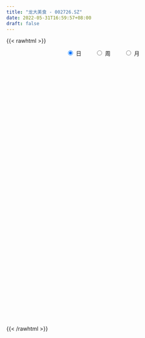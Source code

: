 ```yaml
---
title: "龙大美食 - 002726.SZ"
date: 2022-05-31T16:59:57+08:00
draft: false
---
```

{{< rawhtml >}}
    <div style="text-align: center">
        <label style="padding: 1rem;"><input style="margin-right: .5rem" type="radio" name="period" value="D" checked onclick="period_change(this)">日</label>
        <label style="padding: 1rem;"><input style="margin-right: .5rem" type="radio" name="period" value="W" onclick="period_change(this)">周</label>
        <label style="padding: 1rem;"><input style="margin-right: .5rem" type="radio" name="period" value="M" onclick="period_change(this)">月</label>
    </div>
    <div id="chart" style="height: 700px;"></div> 
    <script type="text/javascript">
        const D_v = [109272.12,116045.06,117407.08,169480.27,378515.48,129084.75,109026.26,133152.48,63357.49,215298.74,99001.0,132950.15,89049.12,62780.03,95752.45,85450.72,72534.99,106646.22,82746.29,108351.93,65029.83,91185.99,64268.0,69139.18,78656.5,69084.32,151911.73,91180.63,85914.84,39005.5,44702.83,56485.17,53437.69,63617.29,76401.03,72089.14,69813.05,59872.94,49809.31,39274.09,65457.39,63497.29,53164.02,70554.5,108705.65,74066.51,80243.0,56657.95,53819.8,81953.88,47119.86,98826.45,52992.71,57532.86,67307.02,37543.65,235520.76,109123.27,66849.8,70052.29,42763.62,57752.74,58946.93,51697.13,48349.14,39760.88,36899.92,61896.66,39420.86,44736.24,38168.19,116008.28,294047.42,219920.22,186502.34,169463.97,177361.1,233278.63,214045.1,222013.45,157559.47,131360.52,99763.36,114325.57,247941.21,189509.58,129321.4,153034.04,195738.27,134657.59,110170.65,61542.66,61659.92,105878.94,127169.55,83675.85,58429.74,52721.92,113065.14,70298.1,155073.28,99202.53,58768.57,41603.38,125404.67,71125.42,121958.3,96814.08,118283.69,77765.03,129672.57,289525.53,278928.12,158321.28,106077.36,103698.67,51673.85,74079.25,96087.48,84546.45,139280.71,237764.92,135768.86,322269.8,389207.64,177722.97,416636.51,447196.28,343462.28,597150.15,254283.21,156029.17,217101.49,186533.61,165742.4,194337.01,165782.51,122461.93,131638.19,124123.2,145676.82,211914.53,142023.99,135838.19,225634.78,76654.52,72700.57,90369.75,159459.47,111419.36,121039.02,222610.9,151092.15,182200.33,408714.32,450919.24,217816.91,159360.19,291285.45,238826.15,513377.43,641370.42,616991.29,396517.69,286150.1,148802.17,195541.49,151021.5,92910.13,144930.3,185828.92,152228.45,146886.33,179940.93,75002.02,124498.23,74665.0,121584.78,69305.09,76224.11,89157.04,64872.91,105033.13,95287.89,76266.93,66063.85,97360.66,75739.28,70763.85,255455.03,176244.0,78565.18,98146.92,106124.54,157264.88,182810.51,122405.51,115779.28,89377.31,126165.96,151807.54,125136.4,113130.13,121948.74,92950.26,58783.44,87062.6,148617.61,125980.46,222696.6,150659.69,180867.21,121090.62,90981.51,109669.45,80510.02,132477.97,118855.49,101720.14,150320.12,309555.38,253393.71,228339.71,276453.83,261232.95,191883.31,193767.65,170766.26,125454.44,79664.0,166208.89,465367.96,693147.1899999999,307019.74,246961.91,248170.02,303186.13,180390.1,214888.13,256285.48,504426.87,213772.6,114158.2,105916.78,118252.98,119805.05,68524.74,68404.04,53590.03,66801.26]
const D_histogram = [0.0,-0.0108490028,-0.0406680335,-0.0245617125,0.024008627,0.043100855,0.0489994586,0.0391877166,0.031441245,0.0348963163,0.0234136356,0.020985784,0.008358349,-0.0010846138,-0.0016523568,0.0001853608,0.001519486,-0.0141280237,-0.0548830635,-0.0733755889,-0.0831595214,-0.1046515951,-0.1148861636,-0.1313062701,-0.1574632523,-0.1452352021,-0.1028763849,-0.0940341843,-0.100066983,-0.093818992,-0.0799873374,-0.0625833368,-0.041157259,-0.0195159589,-0.0243568191,-0.030170665,-0.0285627034,-0.0165784987,-0.0152737045,-0.0162289091,-0.0191517513,-0.0339600027,-0.0374951777,-0.0298647681,-0.0334368631,-0.0303652971,-0.014286948,-0.0036300229,-0.0007505811,-0.0086387394,-0.008802735,0.0099431711,0.0274107273,0.0386316492,0.0337738538,0.0356084986,0.0842183359,0.1038844316,0.111161391,0.1036564838,0.1010836406,0.0919339525,0.0661685986,0.0522485469,0.0470017051,0.0397008651,0.0416156809,0.0420915199,0.0460117932,0.0358261778,0.0281005592,0.0426794142,0.0793112314,0.1142626419,0.1141593358,0.1320347639,0.1318611488,0.1500776081,0.1542729033,0.1318776918,0.1153874896,0.0712910532,0.0228896882,-0.014237634,-0.0091346932,-0.0129090416,-0.0424418755,-0.0507368437,-0.0407026172,-0.0470548432,-0.0562175956,-0.0748297697,-0.0707768299,-0.0449108631,-0.0238572586,-0.0292054212,-0.0284185929,-0.0365264791,-0.0688464192,-0.0857728772,-0.0626120669,-0.0690035935,-0.0723657956,-0.0696590276,-0.0459007038,-0.0247665688,0.0026058102,0.0101111727,0.0321893807,0.0340910517,0.0416761935,0.0663708966,0.0837511388,0.070555943,0.045109324,0.0355510731,0.0223314889,0.0106500294,-0.0116046315,-0.021424349,-0.0139520157,0.0116568471,0.0121645929,0.0511301167,0.0986393483,0.1143267404,0.1287693631,0.1209595384,0.1784699266,0.1420358127,0.1223338029,0.0889842515,0.0633041735,0.0193823697,-0.0292474808,-0.0871467986,-0.1125225207,-0.1229463273,-0.1289155,-0.1270186196,-0.125106799,-0.1051317454,-0.0957023453,-0.0861389931,-0.1074291595,-0.1141497867,-0.1098496787,-0.0928734469,-0.0743739007,-0.052528951,-0.0289744148,-0.0023261889,0.0089150436,0.0271206373,0.0729258891,0.0977247803,0.0969855555,0.0704845864,0.0941592482,0.0750752136,0.0925614722,0.0922747055,0.0742711047,0.0484901416,0.0012064944,-0.0321897925,-0.0544195189,-0.0906970917,-0.1202694257,-0.1629599962,-0.1889273118,-0.2077263751,-0.214191822,-0.2261395672,-0.2116638238,-0.1796264139,-0.1442335072,-0.1306002398,-0.1125153842,-0.0904174222,-0.0654801016,-0.0431120225,-0.0100268953,0.0204058265,0.03796158,0.0579266549,0.0539725047,0.0548939923,0.0593361915,0.0994403596,0.1078754798,0.1059838276,0.1044971024,0.1024657677,0.0820970819,0.0785571397,0.0791898834,0.0809479733,0.0697330403,0.0514540141,0.0532008293,0.0500558585,0.0496391777,0.0527557716,0.0539742757,0.0499871397,0.0453849974,0.0469169578,0.055297297,0.075062842,0.0860791248,0.0748834402,0.0648600091,0.0559489396,0.0448838077,0.0272027146,0.0228323294,0.0269819014,0.0259817667,0.0268525197,0.0587833622,0.0713599754,0.0716219785,0.0863246294,0.058056779,0.0048435516,-0.0465484061,-0.0735770303,-0.0773688406,-0.0700502137,-0.0393991834,0.0445642947,0.0725624139,0.0727839113,0.0669052393,0.056082425,0.0598310141,0.0462145601,0.0312569711,0.0410605342,0.0230185687,-0.0179648754,-0.0456111629,-0.0639829344,-0.0984070694,-0.1006585269,-0.0996280964,-0.1014729995,-0.0996867025,-0.0891091078]
const D_fast = [0.0,-0.0135612536,-0.0535472926,-0.0435813997,0.0109910965,0.0408585383,0.0590070065,0.0589921937,0.0591060334,0.0712851837,0.065655912,0.0684745063,0.0579366585,0.0482225423,0.0472417101,0.0491257679,0.0508397646,0.031660249,-0.0228155567,-0.0596519793,-0.0902257921,-0.1378807646,-0.176836874,-0.226083548,-0.2916063433,-0.3156870936,-0.2990473726,-0.3137137181,-0.3447632626,-0.3619700195,-0.3681351993,-0.366377033,-0.3552402698,-0.3384779594,-0.3494080244,-0.3627645366,-0.3682972508,-0.3604576708,-0.3629713027,-0.3679837346,-0.3756945147,-0.3989927667,-0.4119017361,-0.4117375185,-0.4236688293,-0.4281885876,-0.4156819756,-0.4059325561,-0.4032407597,-0.4132886028,-0.4156532821,-0.3944215832,-0.3701013452,-0.349222511,-0.345636843,-0.3349000736,-0.2652356522,-0.2195984486,-0.1845311415,-0.1661219278,-0.1434238608,-0.1295900607,-0.1388132651,-0.13967118,-0.1331675956,-0.1305432192,-0.1182244832,-0.1072257642,-0.0918025426,-0.0930316136,-0.0937320923,-0.0684833838,-0.0120237587,0.0514933123,0.0799298401,0.1308139592,0.1636056313,0.2193414926,0.2621050136,0.2726792251,0.2850358953,0.2587622222,0.2160832792,0.1753965486,0.1782158161,0.1712142072,0.1310709045,0.1100917253,0.1099502975,0.0918343607,0.0686172095,0.0312975929,0.0176563253,0.0322945763,0.0473838661,0.0347343482,0.0284165283,0.0111770223,-0.0383545225,-0.0767241999,-0.0692164063,-0.0928588312,-0.1143124823,-0.1290204712,-0.1167373233,-0.1017948305,-0.073770999,-0.0637378433,-0.0336122901,-0.0231878562,-0.005183666,0.0361037613,0.0744217882,0.078865578,0.06469629,0.0640258075,0.0563890955,0.0473701434,0.0222143245,0.0070385198,0.0110228492,0.0395459237,0.0430948178,0.0948428708,0.1670119394,0.2112810167,0.2579159801,0.2803460401,0.3824739099,0.3815487491,0.3924301901,0.3813267016,0.3714726669,0.3323964556,0.2764547349,0.1967687175,0.1432623651,0.1021019767,0.063903929,0.0340461546,0.0046812754,-0.0016266074,-0.0161227936,-0.0280941897,-0.076241646,-0.1114997198,-0.1346620315,-0.1409041614,-0.1409980904,-0.1322853785,-0.115974446,-0.0899077673,-0.0764377739,-0.0514520209,0.0125847032,0.0618147895,0.0853219536,0.0764421311,0.1236566049,0.1233413737,0.1639680003,0.18674991,0.1873140854,0.1736556576,0.1266736341,0.0852298991,0.049395293,-0.0095565527,-0.0691962432,-0.1526268128,-0.2258259563,-0.2965566134,-0.3565700158,-0.4250526528,-0.4634928653,-0.4763620589,-0.4770275291,-0.4960443216,-0.506088312,-0.5065947056,-0.4980274104,-0.4864373369,-0.4558589335,-0.420324755,-0.3932786066,-0.358831868,-0.349292892,-0.3346479063,-0.3153716593,-0.2504074013,-0.2150034111,-0.1903991064,-0.165761556,-0.1421764488,-0.142020864,-0.1259215214,-0.1054913068,-0.0834962235,-0.0772778965,-0.0826934192,-0.0676463966,-0.0582774029,-0.0462842892,-0.0299787525,-0.0152666795,-0.0067570305,-0.0000129234,0.0132482765,0.0354529399,0.0739841953,0.1065202594,0.1140454348,0.120237006,0.1253131715,0.1254689914,0.1145885769,0.1159262741,0.1268213215,0.1323166285,0.1399005114,0.1865271945,0.2169438015,0.2351112993,0.2713951075,0.2576414518,0.2056391124,0.1426100531,0.0971871714,0.074053151,0.0638592244,0.0846604589,0.1797650106,0.2259037333,0.2443212085,0.2551688463,0.2583666383,0.2770729809,0.275010167,0.2678668208,0.2879355174,0.2756481941,0.2301735311,0.1911244529,0.1567569478,0.0977310455,0.0703149562,0.0464383626,0.0192252097,-0.003910169,-0.0156098512]
const D_slow = [0.0,-0.0027122507,-0.0128792591,-0.0190196872,-0.0130175305,-0.0022423167,0.0100075479,0.0198044771,0.0276647883,0.0363888674,0.0422422763,0.0474887223,0.0495783096,0.0493071561,0.0488940669,0.0489404071,0.0493202786,0.0457882727,0.0320675068,0.0137236096,-0.0070662708,-0.0332291695,-0.0619507104,-0.0947772779,-0.134143091,-0.1704518915,-0.1961709878,-0.2196795338,-0.2446962796,-0.2681510276,-0.2881478619,-0.3037936961,-0.3140830109,-0.3189620006,-0.3250512053,-0.3325938716,-0.3397345474,-0.3438791721,-0.3476975982,-0.3517548255,-0.3565427633,-0.365032764,-0.3744065584,-0.3818727504,-0.3902319662,-0.3978232905,-0.4013950275,-0.4023025332,-0.4024901785,-0.4046498634,-0.4068505471,-0.4043647543,-0.3975120725,-0.3878541602,-0.3794106968,-0.3705085721,-0.3494539881,-0.3234828802,-0.2956925325,-0.2697784115,-0.2445075014,-0.2215240133,-0.2049818636,-0.1919197269,-0.1801693006,-0.1702440843,-0.1598401641,-0.1493172841,-0.1378143358,-0.1288577914,-0.1218326516,-0.111162798,-0.0913349902,-0.0627693297,-0.0342294957,-0.0012208047,0.0317444825,0.0692638845,0.1078321103,0.1408015333,0.1696484057,0.187471169,0.193193591,0.1896341825,0.1873505092,0.1841232488,0.17351278,0.160828569,0.1506529147,0.1388892039,0.124834805,0.1061273626,0.0884331551,0.0772054394,0.0712411247,0.0639397694,0.0568351212,0.0477035014,0.0304918966,0.0090486773,-0.0066043394,-0.0238552378,-0.0419466867,-0.0593614436,-0.0708366195,-0.0770282617,-0.0763768092,-0.073849016,-0.0658016708,-0.0572789079,-0.0468598595,-0.0302671354,-0.0093293507,0.0083096351,0.0195869661,0.0284747344,0.0340576066,0.0367201139,0.0338189561,0.0284628688,0.0249748649,0.0278890766,0.0309302249,0.0437127541,0.0683725911,0.0969542762,0.129146617,0.1593865016,0.2040039833,0.2395129365,0.2700963872,0.2923424501,0.3081684934,0.3130140859,0.3057022157,0.283915516,0.2557848858,0.225048304,0.192819429,0.1610647741,0.1297880744,0.103505138,0.0795795517,0.0580448034,0.0311875135,0.0026500669,-0.0248123528,-0.0480307145,-0.0666241897,-0.0797564275,-0.0870000312,-0.0875815784,-0.0853528175,-0.0785726582,-0.0603411859,-0.0359099908,-0.0116636019,0.0059575447,0.0294973567,0.0482661601,0.0714065281,0.0944752045,0.1130429807,0.1251655161,0.1254671397,0.1174196916,0.1038148118,0.0811405389,0.0510731825,0.0103331834,-0.0368986445,-0.0888302383,-0.1423781938,-0.1989130856,-0.2518290415,-0.296735645,-0.3327940218,-0.3654440818,-0.3935729278,-0.4161772834,-0.4325473088,-0.4433253144,-0.4458320382,-0.4407305816,-0.4312401866,-0.4167585229,-0.4032653967,-0.3895418986,-0.3747078507,-0.3498477608,-0.3228788909,-0.296382934,-0.2702586584,-0.2446422165,-0.224117946,-0.2044786611,-0.1846811902,-0.1644441969,-0.1470109368,-0.1341474333,-0.120847226,-0.1083332613,-0.0959234669,-0.082734524,-0.0692409551,-0.0567441702,-0.0453979208,-0.0336686814,-0.0198443571,-0.0010786466,0.0204411346,0.0391619946,0.0553769969,0.0693642318,0.0805851837,0.0873858624,0.0930939447,0.0998394201,0.1063348618,0.1130479917,0.1277438322,0.1455838261,0.1634893207,0.1850704781,0.1995846728,0.2007955607,0.1891584592,0.1707642016,0.1514219915,0.1339094381,0.1240596422,0.1352007159,0.1533413194,0.1715372972,0.188263607,0.2022842133,0.2172419668,0.2287956069,0.2366098496,0.2468749832,0.2526296254,0.2481384065,0.2367356158,0.2207398822,0.1961381148,0.1709734831,0.146066459,0.1206982092,0.0957765335,0.0734992566]
const D_data = [['2021-05-20', 11.38, 11.55, 11.14, 11.62],['2021-05-21', 11.51, 11.38, 11.23, 11.58],['2021-05-24', 11.28, 11.01, 10.94, 11.38],['2021-05-25', 11.0, 11.52, 10.9, 11.69],['2021-05-26', 11.6, 12.1, 11.47, 12.2],['2021-05-27', 12.04, 11.94, 11.91, 12.19],['2021-05-28', 11.9, 11.88, 11.7, 11.98],['2021-05-31', 11.92, 11.71, 11.53, 11.95],['2021-06-01', 11.7, 11.72, 11.55, 11.79],['2021-06-02', 12.23, 11.88, 11.74, 12.29],['2021-06-03', 11.65, 11.7, 11.63, 11.87],['2021-06-04', 11.7, 11.8, 11.68, 12.01],['2021-06-07', 11.74, 11.65, 11.32, 11.74],['2021-06-08', 11.64, 11.64, 11.5, 11.71],['2021-06-09', 11.6, 11.73, 11.45, 11.93],['2021-06-10', 11.69, 11.77, 11.55, 11.78],['2021-06-11', 11.7, 11.78, 11.66, 11.85],['2021-06-15', 11.7, 11.53, 11.3, 11.76],['2021-06-16', 11.48, 11.04, 10.96, 11.5],['2021-06-17', 11.11, 11.11, 11.04, 11.67],['2021-06-18', 10.94, 11.08, 10.92, 11.27],['2021-06-21', 11.0, 10.77, 10.65, 11.07],['2021-06-22', 10.85, 10.73, 10.64, 10.86],['2021-06-23', 10.75, 10.47, 10.35, 10.75],['2021-06-24', 10.48, 10.1, 10.05, 10.51],['2021-06-25', 10.1, 10.4, 10.08, 10.45],['2021-06-28', 10.47, 10.8, 10.46, 10.9],['2021-06-29', 10.8, 10.41, 10.4, 10.8],['2021-06-30', 10.4, 10.12, 10.07, 10.4],['2021-07-01', 10.12, 10.16, 10.1, 10.26],['2021-07-02', 10.12, 10.2, 10.05, 10.29],['2021-07-05', 10.25, 10.23, 9.95, 10.35],['2021-07-06', 10.24, 10.3, 10.09, 10.38],['2021-07-07', 10.35, 10.35, 10.26, 10.55],['2021-07-08', 10.41, 10.0, 9.99, 10.41],['2021-07-09', 9.96, 9.89, 9.83, 10.07],['2021-07-12', 9.97, 9.9, 9.88, 10.02],['2021-07-13', 9.89, 10.0, 9.68, 10.02],['2021-07-14', 9.99, 9.84, 9.81, 10.0],['2021-07-15', 9.8, 9.75, 9.69, 9.82],['2021-07-16', 9.74, 9.65, 9.6, 9.8],['2021-07-19', 9.65, 9.38, 9.35, 9.66],['2021-07-20', 9.37, 9.39, 9.26, 9.5],['2021-07-21', 9.41, 9.46, 9.41, 9.53],['2021-07-22', 9.46, 9.25, 9.12, 9.49],['2021-07-23', 9.28, 9.25, 9.15, 9.38],['2021-07-26', 9.26, 9.39, 9.24, 9.53],['2021-07-27', 9.39, 9.33, 9.3, 9.44],['2021-07-28', 9.3, 9.21, 8.86, 9.31],['2021-07-29', 9.21, 9.0, 8.93, 9.3],['2021-07-30', 9.01, 9.01, 8.87, 9.07],['2021-08-02', 9.0, 9.24, 8.87, 9.34],['2021-08-03', 9.2, 9.28, 9.16, 9.34],['2021-08-04', 9.28, 9.25, 9.2, 9.32],['2021-08-05', 9.26, 9.04, 9.01, 9.26],['2021-08-06', 9.02, 9.09, 8.95, 9.11],['2021-08-09', 9.08, 9.81, 9.05, 9.9],['2021-08-10', 9.88, 9.66, 9.55, 9.88],['2021-08-11', 9.66, 9.62, 9.5, 9.76],['2021-08-12', 9.62, 9.48, 9.4, 9.73],['2021-08-13', 9.51, 9.56, 9.4, 9.56],['2021-08-16', 9.59, 9.49, 9.45, 9.64],['2021-08-17', 9.46, 9.22, 9.2, 9.56],['2021-08-18', 9.21, 9.28, 9.05, 9.3],['2021-08-19', 9.27, 9.35, 9.19, 9.4],['2021-08-20', 9.33, 9.3, 9.23, 9.35],['2021-08-23', 9.29, 9.41, 9.26, 9.5],['2021-08-24', 9.41, 9.41, 9.38, 9.57],['2021-08-25', 9.41, 9.48, 9.31, 9.48],['2021-08-26', 9.41, 9.3, 9.3, 9.45],['2021-08-27', 9.26, 9.29, 9.23, 9.33],['2021-08-30', 9.26, 9.6, 9.26, 9.61],['2021-08-31', 9.66, 10.05, 9.66, 10.15],['2021-09-01', 9.95, 10.29, 9.9, 10.38],['2021-09-02', 10.18, 10.03, 9.9, 10.3],['2021-09-03', 10.03, 10.4, 9.95, 10.5],['2021-09-06', 10.49, 10.33, 10.16, 10.68],['2021-09-07', 10.28, 10.73, 10.23, 10.81],['2021-09-08', 10.79, 10.75, 10.52, 10.79],['2021-09-09', 10.73, 10.5, 10.33, 11.0],['2021-09-10', 10.43, 10.59, 10.25, 10.65],['2021-09-13', 10.64, 10.18, 10.11, 10.68],['2021-09-14', 10.18, 9.94, 9.88, 10.24],['2021-09-15', 10.0, 9.88, 9.83, 10.01],['2021-09-16', 9.91, 10.34, 9.86, 10.47],['2021-09-17', 10.49, 10.25, 10.03, 10.5],['2021-09-22', 10.08, 9.84, 9.84, 10.21],['2021-09-23', 9.84, 9.99, 9.8, 10.0],['2021-09-24', 9.88, 10.21, 9.87, 10.31],['2021-09-27', 10.18, 10.0, 9.95, 10.27],['2021-09-28', 9.9, 9.9, 9.68, 9.93],['2021-09-29', 9.84, 9.67, 9.53, 9.88],['2021-09-30', 9.67, 9.87, 9.67, 9.91],['2021-10-08', 10.05, 10.19, 9.88, 10.3],['2021-10-11', 10.28, 10.24, 10.03, 10.3],['2021-10-12', 10.11, 9.94, 9.9, 10.13],['2021-10-13', 9.94, 9.99, 9.85, 10.08],['2021-10-14', 9.97, 9.84, 9.81, 10.0],['2021-10-15', 9.7, 9.39, 9.35, 9.79],['2021-10-18', 9.32, 9.39, 9.14, 9.46],['2021-10-19', 9.43, 9.85, 9.36, 10.06],['2021-10-20', 9.84, 9.47, 9.46, 9.9],['2021-10-21', 9.43, 9.42, 9.32, 9.56],['2021-10-22', 9.45, 9.43, 9.35, 9.5],['2021-10-25', 9.65, 9.71, 9.36, 9.75],['2021-10-26', 9.59, 9.76, 9.51, 9.76],['2021-10-27', 9.76, 9.95, 9.59, 10.0],['2021-10-28', 9.9, 9.79, 9.67, 9.97],['2021-10-29', 9.94, 10.06, 9.68, 10.07],['2021-11-01', 10.02, 9.89, 9.82, 10.02],['2021-11-02', 9.82, 10.01, 9.7, 10.04],['2021-11-03', 9.95, 10.35, 9.88, 10.47],['2021-11-04', 10.36, 10.43, 10.18, 10.54],['2021-11-05', 10.28, 10.12, 10.07, 10.36],['2021-11-08', 10.11, 9.91, 9.87, 10.18],['2021-11-09', 9.85, 10.05, 9.8, 10.08],['2021-11-10', 10.01, 9.97, 9.9, 10.03],['2021-11-11', 9.92, 9.94, 9.86, 10.06],['2021-11-12', 9.9, 9.72, 9.72, 9.95],['2021-11-15', 9.72, 9.78, 9.7, 9.89],['2021-11-16', 9.78, 9.98, 9.72, 9.99],['2021-11-17', 9.98, 10.3, 9.92, 10.38],['2021-11-18', 10.37, 10.07, 10.01, 10.37],['2021-11-19', 10.12, 10.69, 10.02, 10.76],['2021-11-22', 10.7, 11.1, 10.7, 11.12],['2021-11-23', 10.94, 10.97, 10.88, 11.14],['2021-11-24', 11.13, 11.15, 10.9, 11.45],['2021-11-25', 11.27, 11.01, 10.41, 11.35],['2021-11-26', 11.31, 12.11, 11.21, 12.11],['2021-11-29', 12.27, 11.15, 10.97, 12.28],['2021-11-30', 11.06, 11.35, 10.96, 11.36],['2021-12-01', 11.27, 11.16, 11.0, 11.28],['2021-12-02', 11.28, 11.2, 11.11, 11.58],['2021-12-03', 11.05, 10.86, 10.8, 11.2],['2021-12-06', 10.99, 10.59, 10.5, 11.0],['2021-12-07', 10.66, 10.18, 10.13, 10.66],['2021-12-08', 10.19, 10.32, 10.19, 10.55],['2021-12-09', 10.33, 10.35, 10.23, 10.43],['2021-12-10', 10.29, 10.29, 10.24, 10.4],['2021-12-13', 10.25, 10.3, 10.23, 10.37],['2021-12-14', 10.33, 10.23, 10.19, 10.33],['2021-12-15', 10.23, 10.44, 10.2, 10.49],['2021-12-16', 10.43, 10.32, 10.27, 10.46],['2021-12-17', 10.28, 10.31, 10.25, 10.41],['2021-12-20', 10.31, 9.82, 9.71, 10.32],['2021-12-21', 9.82, 9.84, 9.71, 9.85],['2021-12-22', 9.84, 9.88, 9.81, 9.95],['2021-12-23', 9.88, 10.01, 9.84, 10.1],['2021-12-24', 10.1, 10.05, 10.04, 10.38],['2021-12-27', 10.04, 10.14, 10.02, 10.27],['2021-12-28', 10.2, 10.24, 10.14, 10.39],['2021-12-29', 10.38, 10.39, 10.3, 10.65],['2021-12-30', 10.39, 10.29, 10.03, 10.48],['2021-12-31', 10.3, 10.46, 10.19, 10.47],['2022-01-04', 10.55, 11.01, 10.36, 11.19],['2022-01-05', 11.22, 11.0, 10.87, 11.52],['2022-01-06', 10.94, 10.82, 10.68, 11.0],['2022-01-07', 10.75, 10.49, 10.47, 10.83],['2022-01-10', 10.48, 11.18, 10.37, 11.18],['2022-01-11', 11.18, 10.73, 10.67, 11.4],['2022-01-12', 10.7, 11.26, 10.57, 11.35],['2022-01-13', 11.49, 11.17, 11.15, 11.59],['2022-01-14', 11.35, 10.98, 10.91, 11.7],['2022-01-17', 10.75, 10.83, 10.33, 11.06],['2022-01-18', 10.7, 10.4, 10.33, 10.96],['2022-01-19', 10.36, 10.36, 10.22, 10.47],['2022-01-20', 10.28, 10.33, 10.22, 10.74],['2022-01-21', 10.15, 9.95, 9.95, 10.21],['2022-01-24', 9.8, 9.78, 9.73, 9.93],['2022-01-25', 9.75, 9.31, 9.29, 9.82],['2022-01-26', 9.31, 9.19, 8.88, 9.4],['2022-01-27', 9.13, 8.99, 8.85, 9.18],['2022-01-28', 8.99, 8.89, 8.89, 9.08],['2022-02-07', 8.58, 8.57, 8.04, 8.59],['2022-02-08', 8.55, 8.7, 8.44, 8.71],['2022-02-09', 8.68, 8.85, 8.61, 9.06],['2022-02-10', 8.8, 8.9, 8.76, 8.94],['2022-02-11', 8.83, 8.6, 8.48, 8.84],['2022-02-14', 8.63, 8.59, 8.38, 8.64],['2022-02-15', 8.58, 8.61, 8.42, 8.72],['2022-02-16', 8.7, 8.65, 8.51, 8.79],['2022-02-17', 8.62, 8.64, 8.56, 8.74],['2022-02-18', 8.64, 8.84, 8.52, 8.88],['2022-02-21', 8.84, 8.92, 8.81, 9.0],['2022-02-22', 8.85, 8.85, 8.78, 8.98],['2022-02-23', 8.84, 8.96, 8.78, 8.96],['2022-02-24', 8.99, 8.69, 8.58, 9.0],['2022-02-25', 8.66, 8.73, 8.56, 8.8],['2022-02-28', 8.72, 8.78, 8.57, 8.82],['2022-03-01', 8.85, 9.36, 8.85, 9.42],['2022-03-02', 9.39, 9.13, 9.09, 9.46],['2022-03-03', 9.13, 9.06, 9.05, 9.19],['2022-03-04', 9.03, 9.1, 8.96, 9.21],['2022-03-07', 9.12, 9.13, 8.97, 9.25],['2022-03-08', 9.14, 8.88, 8.86, 9.19],['2022-03-09', 8.88, 9.06, 8.61, 9.09],['2022-03-10', 9.12, 9.14, 9.02, 9.24],['2022-03-11', 9.13, 9.2, 8.96, 9.28],['2022-03-14', 9.1, 9.05, 9.0, 9.28],['2022-03-15', 8.91, 8.91, 8.75, 9.12],['2022-03-16', 8.92, 9.14, 8.89, 9.2],['2022-03-17', 9.22, 9.1, 9.01, 9.25],['2022-03-18', 9.0, 9.15, 8.91, 9.21],['2022-03-21', 9.17, 9.23, 9.09, 9.4],['2022-03-22', 9.2, 9.25, 9.03, 9.36],['2022-03-23', 9.2, 9.21, 9.13, 9.25],['2022-03-24', 9.15, 9.21, 9.02, 9.3],['2022-03-25', 9.17, 9.31, 9.13, 9.5],['2022-03-28', 9.32, 9.46, 9.22, 9.49],['2022-03-29', 9.4, 9.73, 9.39, 9.88],['2022-03-30', 9.57, 9.77, 9.51, 9.79],['2022-03-31', 9.7, 9.56, 9.5, 9.74],['2022-04-01', 9.54, 9.58, 9.4, 9.68],['2022-04-06', 9.57, 9.6, 9.48, 9.65],['2022-04-07', 9.51, 9.57, 9.42, 9.63],['2022-04-08', 9.53, 9.45, 9.36, 9.55],['2022-04-11', 9.45, 9.59, 9.44, 9.81],['2022-04-12', 9.59, 9.73, 9.41, 9.74],['2022-04-13', 9.7, 9.71, 9.6, 9.88],['2022-04-14', 9.66, 9.77, 9.6, 9.99],['2022-04-15', 9.83, 10.3, 9.77, 10.3],['2022-04-18', 10.35, 10.25, 10.1, 10.57],['2022-04-19', 10.12, 10.21, 10.03, 10.45],['2022-04-20', 10.11, 10.52, 10.03, 10.57],['2022-04-21', 10.6, 10.03, 9.87, 10.61],['2022-04-22', 9.89, 9.55, 9.37, 9.98],['2022-04-25', 9.29, 9.3, 8.97, 9.38],['2022-04-26', 9.2, 9.37, 9.17, 9.68],['2022-04-27', 9.1, 9.54, 9.07, 9.59],['2022-04-28', 9.5, 9.65, 9.37, 9.68],['2022-04-29', 9.56, 10.02, 9.53, 10.09],['2022-05-05', 10.16, 11.02, 10.14, 11.02],['2022-05-06', 11.07, 10.69, 10.6, 11.44],['2022-05-09', 10.79, 10.5, 10.2, 10.93],['2022-05-10', 10.25, 10.49, 10.25, 10.59],['2022-05-11', 10.45, 10.46, 10.32, 10.66],['2022-05-12', 10.47, 10.7, 10.23, 10.84],['2022-05-13', 10.62, 10.53, 10.36, 10.72],['2022-05-16', 10.51, 10.5, 10.42, 10.79],['2022-05-17', 10.41, 10.86, 10.38, 10.87],['2022-05-18', 10.92, 10.55, 10.54, 11.91],['2022-05-19', 10.3, 10.14, 10.01, 10.48],['2022-05-20', 10.04, 10.13, 10.04, 10.26],['2022-05-23', 10.22, 10.11, 10.06, 10.26],['2022-05-24', 10.06, 9.73, 9.73, 10.13],['2022-05-25', 9.75, 9.98, 9.75, 10.1],['2022-05-26', 9.99, 9.96, 9.87, 10.08],['2022-05-27', 9.98, 9.86, 9.77, 10.01],['2022-05-30', 9.93, 9.84, 9.77, 10.02],['2022-05-31', 9.8, 9.92, 9.78, 9.97]]
const W_v = [113440.1,171195.35,140013.24,61912.58,99097.55,27438.27,56951.68,66895.45,75508.72,55893.15,133688.63,117616.26,172646.85,293670.67,221834.04,263722.7,122153.84,161764.52,241318.23,178580.79,146269.58,187197.82,89349.88,131933.37,209204.92,88339.63,141151.29,87285.0,102229.41,175642.34,78905.15,52919.69,85232.95,74295.23,102561.92,196100.63,280619.68,208568.67,115654.69,186110.42,174716.95,51744.43,408565.59,223351.54,361488.09,217171.87,203528.36,161541.75,114965.93,137120.88,170210.77,151710.11,234640.58,193199.6,347650.59,179906.04,224970.82,157741.07,171254.52,110489.57,100809.83,128318.0,115069.3,98298.6,302440.71,352996.09,216058.07,95691.42,63458.27,79498.3,125565.37,263831.95,122644.71,102938.91,40333.31,95722.15,91403.55,105379.38,81586.34,262417.1,416895.38,567712.99,736802.0700000001,922610.9199999999,409122.83,364506.91,429732.78,531766.03,692969.41,1144878.3399999999,320610.21,735619.0600000001,671912.89,402679.23,375946.89,282251.42,417311.05,525443.1799999999,403671.23,945042.6300000001,1244556.8699999999,2293924.4199999999,1807439.7600000002,818911.52,759253.17,631378.79,840922.78,1210691.6400000001,1110091.5699999998,696996.05,435083.27,368415.67,88140.65,392059.4399999999,405070.52,1423349.8100000001,2083019.6999999997,1994982.1199999999,1511020.9900000002,862500.3100000001,525156.63,394152.51,463922.61,692133.8,399590.66,443824.59,793933.62,431310.44,332609.2,690162.8999999999,566795.4399999999,798108.9199999999,702152.1,1484325.7,1514051.04,624586.71,553884.75,1418759.0599999998,1679782.2200000002,1393059.9699999997,2452083.8900000001,1121623.8200000001,1296309.78,1751999.3999999999,1294525.23,839773.1900000001,1606569.2,1194864.01,1912351.1100000001,742249.59,1284705.1400000001,2117308.7999999998,2236797.5899999999,1536311.25,1899512.3800000001,1653010.1699999999,2753312.5800000001,1332705.46,2191393.21,1601905.9300000002,1609832.8999999999,1291415.9900000002,858781.64,574415.55,199059.21,818635.0699999999,705911.5800000001,840962.67,1337247.4199999999,709139.26,1416963.7,1009754.52,903872.2,866354.88,798118.0600000001,948423.03,666577.7,1275342.3500000001,1025717.74,1014903.35,1413097.7500000002,841905.49,382705.59,296754.18,627002.2000000001,485170.04,338612.73,448249.71,357434.63,676747.0399999999,306662.07,717187.9,769719.77,759699.55,250249.3,661135.1599999999,844248.01,903513.84,643759.86,405567.3099999999,362774.27,372333.99,412715.53,322030.32,284226.78,369987.97,319794.49,314202.6900000001,524309.74,256506.82,221121.87,985942.2299999999,1004257.75,782900.24,478093.71,368030.82,105878.94,435062.2,424945.86,533586.16,934212.53,431616.61,919630.74,1774225.6799999999,1411097.6299999999,779962.04,759576.73,624819.09,788361.76,1236810.6599999999,2301850.7400000002,1178032.9500000002,722784.13,575690.96,404592.28,410718.61,679174.9800000001,684384.72,605617.3400000001,509362.65,801294.58,281160.98,812929.1000000001,1211303.51,735861.2400000001,1158515.1499999999,1285727.9000000001,1303531.28,480903.59,120391.29]
const W_histogram = [0.0,-0.0754069516,-0.1459873387,-0.1743080301,-0.2136219974,-0.2362123353,-0.2216453211,-0.2059494733,-0.1801928294,-0.1621077322,-0.1080940305,-0.0283259241,0.0124516884,0.0906722123,0.1320477366,0.0865946347,0.0599015431,0.0393181778,0.0368915623,0.0306870021,0.017143144,0.0215212432,0.0254497029,0.0278878945,0.0372735732,0.037609485,0.041200049,0.03751824,0.0341401593,0.0386524055,0.0316332691,0.0224303758,0.0246387713,0.0300304662,0.0489427716,0.098500871,0.0955663349,0.0563479315,0.0210124041,0.0013128782,-0.0308309176,-0.0481189549,-0.115406588,-0.1342357975,-0.141833613,-0.1421361198,-0.1399066525,-0.1943132608,-0.2414967478,-0.2725838809,-0.2737494521,-0.2483536852,-0.1818989576,-0.0989559007,-0.0102730008,0.0330479005,0.0408616149,0.0349922446,0.0198236264,0.0100871709,0.0104459771,0.027606831,0.0290135121,0.0356966269,0.1130870032,0.2333524365,0.2728547548,0.2919990908,0.2623229962,0.2445694287,0.2045591263,0.170864666,0.1281722901,0.0822647018,0.0379968318,0.0022428916,-0.0086280208,-0.0128667015,-0.0222567895,0.0215651837,0.0405015642,0.0537381698,0.1079730244,0.1303536199,0.1312982528,0.1189370976,0.1440001653,0.1512216615,0.1861870935,0.2100108509,0.2365917188,0.2271408002,0.2256522499,0.1465528407,0.1353612318,0.0877112545,0.010905236,-0.003254351,-0.0070228416,0.0523116868,0.0930276955,0.0824644132,-0.0291480175,-0.1222229711,-0.1822669204,-0.2405084677,-0.2591873377,-0.2389143272,-0.2000293458,-0.1731549245,-0.1663544878,-0.1812392964,-0.1734612048,-0.1483637681,-0.1315509067,-0.0548884796,0.0085123706,0.0608899376,0.0522218593,0.0018744454,-0.0275829429,-0.0460922743,-0.0666580786,-0.0529170076,-0.0526385849,-0.0369527397,-0.0192146564,-0.0179561076,-0.0439250518,-0.0573737675,-0.0546407008,-0.0405267331,-0.058058,-0.0206248508,-0.0319026376,-0.0486756166,-0.0503974818,-0.0206101579,0.0380376304,0.0516185033,0.1329915579,0.1572876397,0.2160546842,0.1991062144,0.1445038236,0.1157141344,0.1512165061,0.1415408622,0.1446147219,0.1306638521,0.1209368127,0.2203478666,0.305742222,0.318714459,0.3659869615,0.4006411587,0.4158498363,0.3649480473,0.5158682861,0.4943651036,0.2805386556,0.0837409748,-0.0689962692,-0.1563993296,-0.2004347088,-0.2094876131,-0.2082406088,-0.2409974006,-0.1865442558,-0.1377032947,-0.0223209985,0.0407531388,0.0984406049,0.1463635425,0.1211964825,0.0129066795,-0.014206589,-0.0166512336,-0.0669665343,-0.0564786714,-0.107008409,-0.1658568878,-0.2239356389,-0.2352318897,-0.3103808282,-0.3410558811,-0.3747957759,-0.365075883,-0.329682691,-0.3585251766,-0.3473341782,-0.2737551474,-0.144183988,-0.0508907029,0.0010668095,0.0697002715,0.0569607792,0.0779956118,0.0819048435,0.0785175341,0.0271594937,-0.0503589469,-0.109463318,-0.1606982121,-0.1994813526,-0.2381830667,-0.2640512428,-0.2594960749,-0.2106306008,-0.1826607189,-0.1528832803,-0.0517096471,0.0303156546,0.0621467939,0.0798522177,0.0684484707,0.0813611127,0.0371766725,0.013043213,0.0403651292,0.0620379493,0.049536378,0.1035876092,0.2250012445,0.2113656405,0.1567128569,0.1165115304,0.0693410178,0.0628749033,0.0578664645,0.0832584551,0.029181144,-0.0738522035,-0.1528611426,-0.1784985055,-0.1912689937,-0.1642369045,-0.1305308379,-0.1036837226,-0.0689050097,-0.0238010912,-0.0000627739,0.0715810504,0.0672240209,0.0931638641,0.149284584,0.1680712413,0.1467734961,0.1094298567,0.0847969933]
const W_fast = [0.0,-0.0942586895,-0.2013359112,-0.2732336102,-0.3659530768,-0.4475964985,-0.4884408147,-0.5242323351,-0.5435238986,-0.5659657344,-0.5389755404,-0.466288915,-0.4223983804,-0.3215098034,-0.247122345,-0.2709267882,-0.282644494,-0.2933983148,-0.2866020398,-0.2851348496,-0.2943929216,-0.2846345116,-0.2743436262,-0.264933461,-0.246229389,-0.2364911059,-0.2226005296,-0.2169027787,-0.2117458196,-0.197570472,-0.1966812911,-0.2002765905,-0.1919085021,-0.1790091907,-0.1478611923,-0.0736778752,-0.0527208276,-0.0778522482,-0.1079346745,-0.1273059809,-0.1671575061,-0.1964752822,-0.2926145622,-0.345002721,-0.3880589399,-0.4238954766,-0.4566426724,-0.5596275959,-0.6671852699,-0.7664183732,-0.8360213075,-0.8727139619,-0.8517339736,-0.7935298919,-0.7074152422,-0.6558323658,-0.6378032476,-0.6349245568,-0.6451372684,-0.6523519312,-0.6493816307,-0.625319069,-0.6166590099,-0.6010517384,-0.4953896113,-0.3167860689,-0.2090700619,-0.1169259532,-0.0810212987,-0.0376325091,-0.0265030299,-0.0174813236,-0.028130627,-0.0534720399,-0.088240702,-0.1234339192,-0.1364618368,-0.1439171929,-0.1588714782,-0.1096582092,-0.0805964375,-0.0539252896,0.0273028211,0.0822718216,0.1160410177,0.1334141369,0.1944772459,0.2395041575,0.3210163629,0.397342833,0.4830716306,0.5304059121,0.5853304243,0.5428692252,0.5655179243,0.5397957606,0.4657160511,0.4507428763,0.4452186753,0.5176311255,0.581604058,0.5916568791,0.472757444,0.3491267476,0.2435160681,0.1251474039,0.0416716995,0.0022161282,-0.0089062268,-0.0253205366,-0.0601087219,-0.1203033546,-0.1558905642,-0.1678840695,-0.1839589348,-0.1210186276,-0.0554896847,0.0121103667,0.0164977532,-0.0333810494,-0.0697341734,-0.0997665734,-0.1369968973,-0.1364850783,-0.1493663017,-0.1429186415,-0.1299842223,-0.1332147004,-0.1701649075,-0.1979570651,-0.2088841736,-0.2049018891,-0.2369476561,-0.2046707196,-0.2239241657,-0.252866049,-0.2671872846,-0.2425525001,-0.1743953043,-0.1479098055,-0.0332888614,0.0303291302,0.1431098459,0.1759379297,0.1574614947,0.1576003392,0.2309068374,0.256616409,0.2958439491,0.3145590424,0.3350662061,0.4895642267,0.6513941376,0.7440449893,0.8828142322,1.0176287191,1.1367998558,1.1771350786,1.457022389,1.5591104824,1.4154186982,1.2395562611,1.0695699499,0.943067057,0.8489230007,0.787498193,0.7366850452,0.6436789032,0.651495984,0.6659111215,0.7757131681,0.8489755901,0.9312732074,1.0157870307,1.0209190912,0.9158559581,0.8851910424,0.8785835894,0.8115266551,0.8078948501,0.7306130103,0.6303003095,0.5162376487,0.4461334255,0.29338928,0.1774502568,0.0500114181,-0.0315376598,-0.0785651406,-0.1970389203,-0.2726814665,-0.2675412225,-0.1740160601,-0.0934454507,-0.041221236,0.044837294,0.0463379964,0.086871732,0.1112571746,0.1274992487,0.0829310817,-0.0071770956,-0.0936472962,-0.1850567433,-0.273710222,-0.3719577027,-0.4638386896,-0.5241575404,-0.5279497165,-0.5456450144,-0.5540883957,-0.4658421744,-0.376237959,-0.3288701213,-0.291201643,-0.2854932724,-0.2522403521,-0.2871306243,-0.3080032805,-0.2705900821,-0.2334077747,-0.2335252515,-0.1535771179,0.0240868285,0.0632926347,0.0478180653,0.0367446213,0.0069093633,0.0161619746,0.0256201519,0.0718267563,0.0250447311,-0.0964516672,-0.213675892,-0.2839378813,-0.3445256178,-0.3585527548,-0.3574793977,-0.3565532131,-0.3390007526,-0.2998471069,-0.276124483,-0.1865853961,-0.1741364203,-0.1249056112,-0.0314637452,0.0293407224,0.0447363512,0.034750176,0.0313165609]
const W_slow = [0.0,-0.0188517379,-0.0553485726,-0.0989255801,-0.1523310794,-0.2113841633,-0.2667954935,-0.3182828619,-0.3633310692,-0.4038580022,-0.4308815099,-0.4379629909,-0.4348500688,-0.4121820157,-0.3791700816,-0.3575214229,-0.3425460371,-0.3327164927,-0.3234936021,-0.3158218516,-0.3115360656,-0.3061557548,-0.2997933291,-0.2928213555,-0.2835029622,-0.2741005909,-0.2638005787,-0.2544210187,-0.2458859789,-0.2362228775,-0.2283145602,-0.2227069663,-0.2165472734,-0.2090396569,-0.196803964,-0.1721787462,-0.1482871625,-0.1342001796,-0.1289470786,-0.1286188591,-0.1363265885,-0.1483563272,-0.1772079742,-0.2107669236,-0.2462253268,-0.2817593568,-0.3167360199,-0.3653143351,-0.4256885221,-0.4938344923,-0.5622718553,-0.6243602766,-0.669835016,-0.6945739912,-0.6971422414,-0.6888802663,-0.6786648625,-0.6699168014,-0.6649608948,-0.6624391021,-0.6598276078,-0.6529259,-0.645672522,-0.6367483653,-0.6084766145,-0.5501385054,-0.4819248167,-0.408925044,-0.3433442949,-0.2822019378,-0.2310621562,-0.1883459897,-0.1563029172,-0.1357367417,-0.1262375338,-0.1256768109,-0.127833816,-0.1310504914,-0.1366146888,-0.1312233929,-0.1210980018,-0.1076634593,-0.0806702033,-0.0480817983,-0.0152572351,0.0144770393,0.0504770806,0.088282496,0.1348292694,0.1873319821,0.2464799118,0.3032651119,0.3596781743,0.3963163845,0.4301566925,0.4520845061,0.4548108151,0.4539972273,0.4522415169,0.4653194386,0.4885763625,0.5091924658,0.5019054614,0.4713497187,0.4257829886,0.3656558716,0.3008590372,0.2411304554,0.191123119,0.1478343878,0.1062457659,0.0609359418,0.0175706406,-0.0195203014,-0.0524080281,-0.066130148,-0.0640020553,-0.0487795709,-0.0357241061,-0.0352554948,-0.0421512305,-0.0536742991,-0.0703388187,-0.0835680706,-0.0967277168,-0.1059659018,-0.1107695659,-0.1152585928,-0.1262398557,-0.1405832976,-0.1542434728,-0.1643751561,-0.1788896561,-0.1840458688,-0.1920215282,-0.2041904323,-0.2167898028,-0.2219423422,-0.2124329347,-0.1995283088,-0.1662804194,-0.1269585094,-0.0729448384,-0.0231682848,0.0129576711,0.0418862047,0.0796903313,0.1150755468,0.1512292273,0.1838951903,0.2141293935,0.2692163601,0.3456519156,0.4253305303,0.5168272707,0.6169875604,0.7209500195,0.8121870313,0.9411541028,1.0647453787,1.1348800426,1.1558152863,1.138566219,1.0994663866,1.0493577094,0.9969858062,0.944925654,0.8846763038,0.8380402399,0.8036144162,0.7980341666,0.8082224513,0.8328326025,0.8694234881,0.8997226088,0.9029492786,0.8993976314,0.895234823,0.8784931894,0.8643735216,0.8376214193,0.7961571974,0.7401732876,0.6813653152,0.6037701082,0.5185061379,0.4248071939,0.3335382232,0.2511175504,0.1614862563,0.0746527117,0.0062139249,-0.0298320721,-0.0425547478,-0.0422880455,-0.0248629776,-0.0106227828,0.0088761202,0.029352331,0.0489817146,0.055771588,0.0431818513,0.0158160218,-0.0243585312,-0.0742288694,-0.1337746361,-0.1997874468,-0.2646614655,-0.3173191157,-0.3629842954,-0.4012051155,-0.4141325273,-0.4065536136,-0.3910169152,-0.3710538607,-0.3539417431,-0.3336014649,-0.3243072968,-0.3210464935,-0.3109552112,-0.2954457239,-0.2830616294,-0.2571647271,-0.200914416,-0.1480730059,-0.1088947916,-0.079766909,-0.0624316546,-0.0467129287,-0.0322463126,-0.0114316988,-0.0041364128,-0.0225994637,-0.0608147494,-0.1054393758,-0.1532566242,-0.1943158503,-0.2269485598,-0.2528694904,-0.2700957429,-0.2760460157,-0.2760617091,-0.2581664465,-0.2413604413,-0.2180694753,-0.1807483293,-0.1387305189,-0.1020371449,-0.0746796807,-0.0534804324]
const W_data = [['2017-04-28', 10.1087, 10.0435, 9.557, 10.1521],['2017-05-05', 10.0305, 8.8619, 8.332, 10.0348],['2017-05-12', 8.9618, 8.4319, 7.9193, 8.9618],['2017-05-19', 8.4579, 8.5535, 8.3233, 8.6447],['2017-05-26', 8.5796, 8.0583, 7.5153, 8.5796],['2017-06-02', 8.0713, 7.8932, 7.6065, 8.2972],['2017-06-09', 7.9062, 8.1191, 7.8194, 8.219],['2017-06-16', 8.1191, 8.0018, 7.9757, 8.4579],['2017-06-23', 7.815, 8.0366, 7.7021, 8.2016],['2017-06-30', 8.0496, 7.8671, 7.7064, 8.1017],['2017-07-07', 7.9062, 8.345, 7.8194, 8.7142],['2017-07-14', 8.4536, 8.9141, 8.3102, 8.9749],['2017-07-21', 8.9141, 8.6838, 8.2581, 9.3963],['2017-07-28', 8.6491, 9.4571, 8.4058, 9.7221],['2017-08-04', 9.4701, 9.3528, 8.8359, 9.5309],['2017-08-11', 9.4267, 8.2885, 8.2009, 9.5049],['2017-08-18', 8.2754, 8.3367, 8.2053, 8.5994],['2017-08-25', 8.3848, 8.2766, 8.1501, 8.5249],['2017-09-01', 8.2617, 8.4255, 8.098, 8.7381],['2017-09-08', 8.3436, 8.3362, 8.2469, 8.4776],['2017-09-15', 8.3138, 8.165, 8.1129, 8.3808],['2017-09-22', 8.1873, 8.3362, 8.165, 8.5967],['2017-09-29', 8.3362, 8.3287, 8.1873, 8.4255],['2017-10-13', 8.3808, 8.3064, 8.2617, 8.4776],['2017-10-20', 8.3138, 8.4106, 8.2915, 8.6041],['2017-10-27', 8.4106, 8.3138, 8.2692, 8.5148],['2017-11-03', 8.3064, 8.3585, 8.1501, 8.619],['2017-11-10', 8.3808, 8.2617, 8.2394, 8.3957],['2017-11-17', 8.2841, 8.2394, 7.9194, 8.3287],['2017-11-24', 8.2171, 8.3362, 7.8375, 8.4701],['2017-12-01', 8.4106, 8.1799, 8.0533, 8.4701],['2017-12-08', 8.1575, 8.098, 7.8598, 8.1873],['2017-12-15', 8.0757, 8.2096, 8.0459, 8.3734],['2017-12-22', 8.232, 8.2617, 8.098, 8.3436],['2017-12-29', 8.2617, 8.4999, 8.0533, 8.5595],['2018-01-05', 8.5446, 9.1028, 8.4255, 9.3335],['2018-01-12', 9.14, 8.6264, 8.5297, 9.4898],['2018-01-19', 8.6339, 8.098, 7.8226, 8.6786],['2018-01-26', 8.0682, 7.9566, 7.8896, 8.0682],['2018-02-02', 7.9566, 7.9938, 7.5026, 8.3287],['2018-02-09', 7.9715, 7.6663, 7.3611, 7.9715],['2018-02-14', 7.644, 7.6663, 7.0039, 7.7184],['2018-05-18', 6.8997, 6.721, 6.4977, 7.3537],['2018-05-25', 6.721, 6.9667, 6.5871, 7.0411],['2018-06-01', 6.9667, 6.8922, 6.7062, 7.6663],['2018-06-08', 6.8997, 6.8104, 6.7508, 7.2569],['2018-06-15', 6.9443, 6.6913, 6.3935, 7.2569],['2018-06-22', 6.6913, 5.6567, 5.5823, 6.7359],['2018-06-29', 5.7311, 5.2399, 5.0464, 5.7683],['2018-07-06', 5.2548, 4.957, 4.8975, 5.2994],['2018-07-13', 4.9794, 4.9496, 4.704, 5.1059],['2018-07-20', 4.9496, 5.0538, 4.8528, 5.1729],['2018-07-27', 5.1208, 5.5525, 5.0538, 5.8428],['2018-08-03', 5.5376, 5.9544, 5.2994, 5.9991],['2018-08-10', 5.8204, 6.3489, 5.7237, 6.4977],['2018-08-17', 6.2298, 6.0487, 6.0188, 6.5054],['2018-08-24', 6.6551, 5.6744, 5.5696, 6.6551],['2018-08-31', 5.7118, 5.4423, 5.2851, 6.0038],['2018-09-07', 5.4124, 5.1953, 4.9408, 5.5097],['2018-09-14', 5.1953, 5.113, 5.0381, 5.2402],['2018-09-21', 5.083, 5.1279, 4.9333, 5.1579],['2018-09-28', 5.0905, 5.3076, 5.0156, 5.4723],['2018-10-12', 5.2402, 5.0905, 4.7911, 5.3151],['2018-10-19', 5.0755, 5.113, 4.8809, 5.1429],['2018-10-26', 5.0755, 6.1984, 5.0755, 6.3407],['2018-11-02', 6.0936, 7.3288, 5.9289, 7.4486],['2018-11-09', 7.3288, 6.8797, 6.7299, 7.3962],['2018-11-16', 6.9171, 6.947, 6.7674, 7.0294],['2018-11-23', 6.947, 6.4754, 6.4455, 6.9695],['2018-11-30', 6.4754, 6.6551, 6.438, 6.8946],['2018-12-07', 6.7599, 6.3631, 6.1685, 6.8123],['2018-12-14', 6.3032, 6.3631, 6.1685, 6.9246],['2018-12-21', 6.3631, 6.1385, 5.9888, 6.5054],['2018-12-28', 6.0637, 5.9214, 5.6445, 6.1311],['2019-01-04', 5.9289, 5.7268, 5.4648, 5.9514],['2019-01-11', 5.7867, 5.6145, 5.5921, 5.9214],['2019-01-18', 5.607, 5.7792, 5.5621, 5.8017],['2019-01-25', 5.8017, 5.7942, 5.6295, 5.9888],['2019-02-01', 5.8017, 5.6594, 5.5397, 5.9289],['2019-02-15', 5.6594, 6.4005, 5.6594, 6.6925],['2019-02-22', 6.2733, 6.2658, 6.0487, 6.6102],['2019-03-01', 6.3332, 6.3032, 6.1385, 6.8198],['2019-03-08', 6.3107, 7.0518, 6.3107, 7.3962],['2019-03-15', 7.1791, 6.947, 6.7599, 8.594],['2019-03-22', 7.0294, 6.8422, 6.7449, 7.0818],['2019-03-29', 6.7299, 6.7449, 6.4754, 7.0219],['2019-04-04', 6.7449, 7.3588, 6.7374, 7.5235],['2019-04-12', 7.3887, 7.3513, 7.1716, 7.8454],['2019-04-19', 7.4785, 7.9651, 7.224, 8.5341],['2019-04-26', 7.9951, 8.1672, 7.9951, 9.3426],['2019-04-30', 8.1598, 8.549, 7.6582, 8.7437],['2019-05-10', 8.2721, 8.3694, 7.8454, 8.7437],['2019-05-17', 8.2421, 8.6688, 7.9726, 8.9832],['2019-05-24', 8.6688, 7.6807, 7.6208, 8.6688],['2019-05-31', 7.8978, 8.4592, 7.7256, 8.549],['2019-06-06', 8.5041, 7.9951, 7.8304, 8.7137],['2019-06-14', 7.9502, 7.3962, 7.0593, 8.2945],['2019-06-21', 7.3363, 8.0026, 7.3064, 8.3095],['2019-06-28', 8.01, 8.1448, 7.9352, 8.302],['2019-07-05', 8.2571, 9.1704, 8.025, 9.2902],['2019-07-12', 9.657, 9.3351, 8.7961, 9.8815],['2019-07-19', 9.365, 8.9159, 8.9084, 10.4056],['2019-07-26', 8.025, 7.4112, 7.224, 8.1822],['2019-08-02', 7.4112, 7.0967, 6.8572, 7.5983],['2019-08-09', 7.0818, 7.0369, 6.9021, 7.4636],['2019-08-16', 6.7449, 6.6251, 6.4005, 6.8497],['2019-08-23', 6.6626, 6.7591, 6.5278, 7.0602],['2019-08-30', 6.6011, 7.0903, 6.5333, 7.4742],['2019-09-06', 7.0978, 7.3387, 7.0978, 7.6624],['2019-09-12', 7.429, 7.2409, 7.1656, 7.5796],['2019-09-20', 7.2484, 6.9624, 6.9097, 7.2935],['2019-09-27', 6.9548, 6.5409, 6.443, 6.9548],['2019-09-30', 6.5559, 6.6688, 6.5559, 6.729],['2019-10-11', 6.7215, 6.8457, 6.7215, 6.973],['2019-10-18', 6.8457, 6.738, 6.6694, 7.0514],['2019-10-25', 6.738, 7.6586, 6.7086, 8.0111],['2019-11-01', 7.4137, 7.8446, 7.1983, 8.3735],['2019-11-08', 7.8055, 8.0405, 7.6292, 8.3245],['2019-11-15', 7.9524, 7.4333, 7.4235, 8.3441],['2019-11-22', 7.2374, 6.7673, 6.6988, 7.3745],['2019-11-29', 6.7771, 6.7967, 6.6302, 7.0807],['2019-12-06', 6.8065, 6.7673, 6.6302, 6.8947],['2019-12-13', 6.8065, 6.5813, 6.4931, 6.8065],['2019-12-20', 6.5911, 6.9338, 6.5519, 7.0318],['2019-12-27', 6.924, 6.7478, 6.6498, 6.924],['2020-01-03', 6.7086, 6.9338, 6.6302, 7.0416],['2020-01-10', 6.8555, 7.0122, 6.8457, 7.2962],['2020-01-17', 7.0122, 6.8261, 6.7869, 7.0807],['2020-01-23', 6.8065, 6.3756, 6.3462, 6.9436],['2020-02-07', 5.739, 6.3658, 5.1612, 6.3854],['2020-02-14', 6.3854, 6.4735, 6.3168, 6.7478],['2020-02-21', 6.4637, 6.6009, 6.4246, 6.924],['2020-02-28', 6.6106, 6.1308, 6.121, 6.6498],['2020-03-06', 6.1308, 6.8163, 6.1308, 7.0318],['2020-03-13', 6.6988, 6.2287, 6.0328, 7.0122],['2020-03-20', 6.3266, 6.023, 5.7782, 6.3756],['2020-03-27', 5.8957, 6.0916, 5.739, 6.2777],['2020-04-03', 6.023, 6.5029, 6.0034, 6.6694],['2020-04-10', 6.6204, 7.0807, 6.5029, 7.3452],['2020-04-17', 7.1983, 6.7184, 6.7184, 7.2081],['2020-04-24', 6.689, 7.874, 6.6204, 8.0993],['2020-04-30', 7.874, 7.541, 7.3452, 8.0209],['2020-05-08', 7.5214, 8.3343, 7.4921, 8.6085],['2020-05-15', 8.3343, 7.6586, 7.4137, 8.4518],['2020-05-22', 7.5998, 7.1297, 7.0709, 7.7859],['2020-05-29', 7.0807, 7.3354, 7.0514, 7.4725],['2020-06-05', 7.4039, 8.2755, 7.3452, 8.4127],['2020-06-12', 8.2755, 7.9108, 7.7926, 8.6694],['2020-06-19', 7.9995, 8.1867, 7.9601, 8.7679],['2020-06-24', 8.2754, 8.0783, 7.9404, 8.2951],['2020-07-03', 8.0586, 8.1965, 7.9798, 8.5118],['2020-07-10', 8.2655, 9.9797, 8.2359, 10.1964],['2020-07-17', 9.8319, 10.5609, 9.7827, 11.3294],['2020-07-24', 10.7481, 10.226, 10.0979, 11.2801],['2020-07-31', 10.3935, 11.1619, 10.0191, 11.5658],['2020-08-07', 11.0437, 11.6151, 11.0338, 11.9796],['2020-08-14', 11.5067, 11.9303, 10.8368, 12.3835],['2020-08-21', 11.8121, 11.4279, 11.3885, 12.216],['2020-08-28', 11.5264, 14.7085, 11.3983, 14.9646],['2020-09-04', 14.7282, 13.4475, 13.1618, 15.1715],['2020-09-11', 13.5558, 10.8663, 10.5905, 13.6051],['2020-09-18', 10.8762, 10.2752, 9.9895, 10.9845],['2020-09-25', 10.2851, 10.0486, 9.5955, 10.3245],['2020-09-30', 10.1176, 10.2851, 9.7334, 10.3639],['2020-10-09', 10.3245, 10.4821, 10.2457, 10.5708],['2020-10-16', 10.4821, 10.758, 10.3442, 11.1717],['2020-10-23', 10.8072, 10.8368, 10.5018, 11.2308],['2020-10-30', 10.758, 10.2752, 9.96, 11.1323],['2020-11-06', 10.2457, 11.3786, 10.2457, 11.9697],['2020-11-13', 11.418, 11.5756, 10.9254, 11.684],['2020-11-20', 11.6643, 12.9056, 11.4574, 13.1026],['2020-11-27', 12.9549, 12.8564, 11.9303, 13.1618],['2020-12-04', 12.8071, 13.2898, 12.3145, 13.5361],['2020-12-11', 13.4672, 13.674, 13.211, 14.009],['2020-12-18', 13.4967, 13.0534, 12.8071, 13.9302],['2020-12-25', 12.9647, 11.8318, 11.8219, 13.2997],['2020-12-31', 11.8712, 12.6101, 11.8613, 12.6593],['2021-01-08', 12.7775, 12.9549, 12.6298, 13.9499],['2021-01-15', 12.9155, 12.3047, 12.2456, 13.2701],['2021-01-22', 12.2061, 13.0337, 12.147, 13.5755],['2021-01-29', 13.0435, 12.216, 11.9303, 13.546],['2021-02-05', 12.147, 11.8219, 11.3589, 12.4918],['2021-02-10', 11.7924, 11.4673, 10.9254, 11.8022],['2021-02-19', 11.4968, 11.7825, 11.3589, 11.9205],['2021-02-26', 11.8318, 10.62, 10.62, 12.0781],['2021-03-05', 10.758, 10.7087, 10.4526, 10.8466],['2021-03-12', 10.7383, 10.2752, 10.1275, 10.9057],['2021-03-19', 10.2752, 10.5117, 10.2457, 10.7875],['2021-03-26', 10.5117, 10.7186, 10.2063, 10.8171],['2021-04-02', 10.7284, 9.6841, 9.625, 10.9845],['2021-04-09', 9.6841, 9.8713, 9.6841, 9.9304],['2021-04-16', 9.9009, 10.6397, 9.8516, 10.8269],['2021-04-23', 10.6102, 11.7234, 10.4526, 11.8121],['2021-04-30', 11.6249, 11.79, 11.2407, 11.98],['2021-05-07', 11.71, 11.64, 11.52, 11.89],['2021-05-14', 11.63, 12.2, 11.35, 12.34],['2021-05-21', 12.02, 11.38, 11.12, 12.19],['2021-05-28', 11.28, 11.88, 10.9, 12.2],['2021-06-04', 11.92, 11.8, 11.53, 12.29],['2021-06-11', 11.74, 11.78, 11.32, 11.93],['2021-06-18', 11.7, 11.08, 10.92, 11.76],['2021-06-25', 11.0, 10.4, 10.05, 11.07],['2021-07-02', 10.47, 10.2, 10.05, 10.9],['2021-07-09', 10.25, 9.89, 9.83, 10.55],['2021-07-16', 9.97, 9.65, 9.6, 10.02],['2021-07-23', 9.65, 9.25, 9.12, 9.66],['2021-07-30', 9.26, 9.01, 8.86, 9.53],['2021-08-06', 9.0, 9.09, 8.87, 9.34],['2021-08-13', 9.08, 9.56, 9.05, 9.9],['2021-08-20', 9.59, 9.3, 9.05, 9.64],['2021-08-27', 9.29, 9.29, 9.23, 9.57],['2021-09-03', 9.26, 10.4, 9.26, 10.5],['2021-09-10', 10.49, 10.59, 10.16, 11.0],['2021-09-17', 10.64, 10.25, 9.83, 10.68],['2021-09-24', 10.08, 10.21, 9.8, 10.31],['2021-09-30', 10.18, 9.87, 9.53, 10.27],['2021-10-08', 10.05, 10.19, 9.88, 10.3],['2021-10-15', 10.28, 9.39, 9.35, 10.3],['2021-10-22', 9.32, 9.43, 9.14, 10.06],['2021-10-29', 9.65, 10.06, 9.36, 10.07],['2021-11-05', 10.02, 10.12, 9.7, 10.54],['2021-11-12', 10.11, 9.72, 9.72, 10.18],['2021-11-19', 9.72, 10.69, 9.7, 10.76],['2021-11-26', 10.7, 12.11, 10.41, 12.11],['2021-12-03', 12.27, 10.86, 10.8, 12.28],['2021-12-10', 10.99, 10.29, 10.13, 11.0],['2021-12-17', 10.25, 10.31, 10.19, 10.49],['2021-12-24', 10.31, 10.05, 9.71, 10.38],['2021-12-31', 10.04, 10.46, 10.02, 10.65],['2022-01-07', 10.55, 10.49, 10.36, 11.52],['2022-01-14', 10.48, 10.98, 10.37, 11.7],['2022-01-21', 10.75, 9.95, 9.95, 11.06],['2022-01-28', 9.8, 8.89, 8.85, 9.93],['2022-02-11', 8.58, 8.6, 8.04, 9.06],['2022-02-18', 8.63, 8.84, 8.38, 8.88],['2022-02-25', 8.84, 8.73, 8.56, 9.0],['2022-03-04', 8.72, 9.1, 8.57, 9.46],['2022-03-11', 9.12, 9.2, 8.61, 9.28],['2022-03-18', 9.1, 9.15, 8.75, 9.28],['2022-03-25', 9.17, 9.31, 9.02, 9.5],['2022-04-01', 9.32, 9.58, 9.22, 9.88],['2022-04-08', 9.57, 9.45, 9.36, 9.65],['2022-04-15', 9.45, 10.3, 9.41, 10.3],['2022-04-22', 10.35, 9.55, 9.37, 10.61],['2022-04-29', 9.29, 10.02, 8.97, 10.09],['2022-05-06', 10.16, 10.69, 10.14, 11.44],['2022-05-13', 10.79, 10.53, 10.2, 10.93],['2022-05-20', 10.51, 10.13, 10.01, 11.91],['2022-05-27', 10.22, 9.86, 9.73, 10.26],['2022-06-02', 9.93, 9.92, 9.77, 10.02]]
const M_v = [26833.8,3203278.0500000003,1475150.6099999999,877254.0400000003,971994.6699999998,1547203.6400000001,760277.03,409508.54,212513.83,546921.0299999999,1269047.8800000001,2892740.4500000002,2116386.1000000001,3315875.1299999999,1570716.6899999999,816925.6,1545118.3700000003,2192687.0799999996,1574704.1499999999,2514484.5100000002,1245671.7599999998,1633102.5899999996,1832445.4900000002,3147153.7400000007,2132898.1000000001,1990384.48,889297.9299999998,619363.4799999999,778608.5499999999,1077285.71,670225.33,551689.1100000001,926411.6100000001,985818.2399999999,618001.1599999999,479298.72,275607.2700000001,769964.9400000001,907978.39,651870.48,476632.0999999999,529420.9100000001,323647.89,896725.03,316790.44,944145.36,746467.77,735409.11,1061741.3500000001,510871.92,680508.08,643002.6800000001,614980.9399999998,396275.09,1216446.5000000002,2481771.3399999994,3119956.77,2186158.0700000003,1628676.8799999999,6770208.4000000004,3781913.1799999992,2698727.2099999995,3940878.3200000003,5256281.2000000011,2135014.3599999994,1816463.0699999998,2757219.3600000003,4791875.1899999995,7450281.9700000007,5182607.5999999996,5902399.9699999997,8628269.0999999996,8428753.4500000011,5438019.9799999995,2564568.5300000003,4649538.3299999991,4006912.4400000004,4729061.1899999995,2148367.46,2095258.6699999999,2764224.77,2792298.79,1980290.1500000001,1379747.8899999999,1726196.8199999998,3209169.0500000003,1499473.1599999999,4911118.9200000009,3512383.8899999997,5439478.4799999995,1461765.7,3087979.7999999998,3162345.4500000002,4349069.21]
const M_histogram = [0.0,0.091265641,0.1569296317,0.1710424992,0.1578856293,0.1736726786,0.1281501051,0.0911707175,0.0692348201,0.0968338528,0.1517580006,0.3197693123,0.2565914289,0.2213480669,0.0613093603,-0.0562074974,-0.0690911844,-0.0028857822,0.0286467109,-0.0705233466,-0.1671283142,-0.1527342108,-0.122111243,-0.0437719886,0.0073397967,0.055812118,0.0885959421,0.1046354685,0.121028211,0.1184786701,0.1233270387,0.1156461438,0.1299136636,0.1729760493,0.2658070441,0.1769971216,0.0930792307,0.1201054787,0.0676366361,0.0176138262,-0.0254410753,-0.0694143162,-0.0753981428,-0.1093329321,-0.1578142324,-0.2210570286,-0.375235825,-0.4335524035,-0.4623156061,-0.4677601818,-0.355480295,-0.274816431,-0.2572273446,-0.2484480257,-0.1958810426,-0.1167420982,0.0554262155,0.155887587,0.1914493386,0.1510645031,0.1036197821,0.0413651245,0.0661836507,0.019713552,-0.0071701606,-0.0547304506,-0.0976289551,-0.0895109684,-0.019644076,0.0121921718,0.0941187826,0.3221240693,0.6585496186,0.5653529113,0.4730406503,0.5309117833,0.5372065868,0.4806977947,0.3099891519,0.126877434,0.1218084429,0.0976290887,-0.0338479379,-0.1949751989,-0.22858773,-0.2578510267,-0.2586540467,-0.170787666,-0.1706843711,-0.2686016802,-0.329037431,-0.3052646616,-0.2496837236,-0.2122484983]
const M_fast = [0.0,0.1140820513,0.2189784499,0.2758519422,0.3021664796,0.3613716985,0.3478866513,0.3336999431,0.3290727507,0.3808802466,0.4737438945,0.7216975344,0.7226675082,0.7427611628,0.5980497964,0.4664810643,0.4363245812,0.5018085379,0.5405027087,0.4237018145,0.2853147684,0.261525319,0.2616204761,0.3290167334,0.3819634679,0.4443888187,0.4993216283,0.5415200219,0.5881698171,0.6152399437,0.650920072,0.672150713,0.7188966487,0.8052030468,0.9644858026,0.9199251605,0.8592770773,0.9163296949,0.8807700114,0.8351506581,0.7857354877,0.7244086678,0.6995753055,0.6383072832,0.5503724248,0.4318653714,0.1838776188,0.0171729394,-0.1271691648,-0.2495537858,-0.2261439729,-0.2141842166,-0.2609019663,-0.3142346538,-0.3106379314,-0.2606845116,-0.074659644,0.0647736243,0.1481977105,0.1455790007,0.1240392253,0.0721258488,0.1134902877,0.071948577,0.0432723242,-0.0179705784,-0.0852763217,-0.0995360771,-0.0345802036,0.000304087,0.1057603935,0.4142966975,0.9153596514,0.963501172,0.9894490736,1.1800481524,1.3206446026,1.3843102591,1.2910989044,1.1397065449,1.1650896645,1.1653175825,1.0253785715,0.8155075108,0.7247480471,0.6310219938,0.5655554621,0.6107249263,0.5681571285,0.4030893993,0.2603942908,0.2078508947,0.2010109018,0.1853840025]
const M_slow = [0.0,0.0228164103,0.0620488182,0.104809443,0.1442808503,0.1876990199,0.2197365462,0.2425292256,0.2598379306,0.2840463938,0.3219858939,0.401928222,0.4660760793,0.521413096,0.5367404361,0.5226885617,0.5054157656,0.5046943201,0.5118559978,0.4942251611,0.4524430826,0.4142595299,0.3837317191,0.372788722,0.3746236712,0.3885767007,0.4107256862,0.4368845533,0.4671416061,0.4967612736,0.5275930333,0.5565045692,0.5889829851,0.6322269975,0.6986787585,0.7429280389,0.7661978466,0.7962242162,0.8131333753,0.8175368318,0.811176563,0.793822984,0.7749734483,0.7476402152,0.7081866572,0.6529224,0.5591134438,0.4507253429,0.3351464414,0.2182063959,0.1293363222,0.0606322144,-0.0036746217,-0.0657866281,-0.1147568888,-0.1439424134,-0.1300858595,-0.0911139627,-0.0432516281,-0.0054855023,0.0204194432,0.0307607243,0.047306637,0.052235025,0.0504424848,0.0367598722,0.0123526334,-0.0100251087,-0.0149361277,-0.0118880847,0.0116416109,0.0921726282,0.2568100329,0.3981482607,0.5164084233,0.6491363691,0.7834380158,0.9036124645,0.9811097524,1.0128291109,1.0432812217,1.0676884938,1.0592265094,1.0104827096,0.9533357771,0.8888730205,0.8242095088,0.7815125923,0.7388414995,0.6716910795,0.5894317218,0.5131155563,0.4506946254,0.3976325009]
const M_data = [['2014-06-30', 2.5269, 3.6688, 2.5269, 3.6688],['2014-07-31', 4.0366, 5.0989, 4.0366, 6.6667],['2014-08-29', 5.0753, 5.3097, 4.8946, 5.5226],['2014-09-30', 5.286, 5.0237, 4.9075, 5.4387],['2014-10-31', 5.028, 4.8344, 4.6065, 5.4731],['2014-11-28', 4.8387, 5.3613, 4.7763, 5.8817],['2014-12-31', 5.3505, 4.6624, 4.4043, 5.5075],['2015-01-30', 4.6452, 4.6667, 4.3763, 4.8258],['2015-02-27', 4.6753, 4.7957, 4.4559, 4.8968],['2015-03-31', 5.2753, 5.5376, 5.271, 5.8065],['2015-04-30', 5.5355, 6.2473, 5.5355, 7.0946],['2015-05-29', 6.2862, 8.5112, 5.8369, 10.0104],['2015-06-30', 8.2909, 6.1912, 5.1888, 9.6648],['2015-07-31', 6.0054, 6.5368, 3.7329, 7.4398],['2015-08-31', 6.3856, 4.6315, 4.1476, 6.9559],['2015-09-30', 4.4846, 4.4889, 3.8841, 4.8734],['2015-10-30', 4.6574, 5.4697, 4.5624, 5.8542],['2015-11-30', 5.3789, 6.6491, 5.3184, 7.0423],['2015-12-31', 6.5627, 6.5627, 5.919, 7.3447],['2016-01-29', 6.58, 4.7957, 4.1519, 7.7292],['2016-02-29', 4.6833, 4.2686, 4.1951, 5.1154],['2016-03-31', 4.2772, 5.3703, 4.2772, 5.6036],['2016-04-29', 5.3357, 5.6425, 5.2191, 6.7312],['2016-05-31', 5.5906, 6.5238, 5.3357, 6.7744],['2016-06-30', 6.5022, 6.5726, 5.8645, 7.0898],['2016-07-29', 6.5943, 6.8897, 6.3033, 7.5066],['2016-08-31', 6.8289, 7.0287, 6.5769, 7.3024],['2016-09-30', 7.0244, 7.0895, 6.7073, 7.2112],['2016-10-31', 7.0591, 7.3372, 6.9896, 7.6456],['2016-11-30', 7.2981, 7.3024, 7.2286, 8.0322],['2016-12-30', 7.2763, 7.5717, 6.7333, 7.7108],['2017-01-26', 7.6022, 7.5804, 6.8115, 7.8628],['2017-02-28', 7.5587, 8.0539, 7.3893, 8.4927],['2017-03-31', 8.0539, 8.7794, 7.7498, 9.6439],['2017-04-28', 8.7837, 10.0435, 8.7142, 10.3085],['2017-05-31', 10.0305, 8.0583, 7.5153, 10.0348],['2017-06-30', 8.1756, 7.8671, 7.6065, 8.4579],['2017-07-31', 7.9062, 9.3007, 7.8194, 9.7221],['2017-08-31', 9.292, 8.4255, 8.098, 9.5049],['2017-09-29', 8.4701, 8.3287, 8.1129, 8.5967],['2017-10-31', 8.3808, 8.2766, 8.1501, 8.6041],['2017-11-30', 8.2469, 8.1054, 7.8375, 8.619],['2017-12-29', 8.1501, 8.4999, 7.8598, 8.5595],['2018-01-31', 8.5446, 8.0757, 7.8152, 9.4898],['2018-02-28', 8.0906, 7.6663, 7.0039, 8.3287],['2018-05-31', 6.8997, 7.123, 6.4977, 7.6663],['2018-06-29', 7.0783, 5.2399, 5.0464, 7.2569],['2018-07-31', 5.2548, 5.612, 4.704, 5.8428],['2018-08-31', 5.6195, 5.4423, 5.2851, 6.6551],['2018-09-28', 5.4124, 5.3076, 4.9333, 5.5097],['2018-10-31', 5.2402, 6.7674, 4.7911, 6.7748],['2018-11-30', 6.7898, 6.6551, 6.438, 7.4486],['2018-12-28', 6.7599, 5.9214, 5.6445, 6.9246],['2019-01-31', 5.9289, 5.6744, 5.4648, 5.9888],['2019-02-28', 5.637, 6.1984, 5.637, 6.8198],['2019-03-29', 6.1984, 6.7449, 6.1835, 8.594],['2019-04-30', 6.7449, 8.549, 6.7374, 9.3426],['2019-05-31', 8.2721, 8.4592, 7.6208, 8.9832],['2019-06-28', 8.5041, 8.1448, 7.0593, 8.7137],['2019-07-31', 8.2571, 7.3138, 7.224, 10.4056],['2019-08-30', 7.254, 7.0903, 6.4005, 7.4742],['2019-09-30', 7.0978, 6.6688, 6.443, 7.6624],['2019-10-31', 6.7215, 7.7075, 6.6694, 8.3735],['2019-11-29', 7.541, 6.7967, 6.6302, 8.3441],['2019-12-31', 6.8065, 6.8555, 6.4931, 7.0318],['2020-01-23', 6.8947, 6.3756, 6.3462, 7.2962],['2020-02-28', 5.739, 6.1308, 5.1612, 6.924],['2020-03-31', 6.1308, 6.6009, 5.739, 7.0318],['2020-04-30', 6.5421, 7.541, 6.1503, 8.0993],['2020-05-29', 7.5214, 7.3354, 7.0514, 8.6085],['2020-06-30', 7.4039, 8.3148, 7.3452, 8.7679],['2020-07-31', 8.2852, 11.1619, 8.0882, 11.5658],['2020-08-31', 11.0437, 14.472, 10.8368, 14.9942],['2020-09-30', 14.4819, 10.2851, 9.5955, 15.1715],['2020-10-30', 10.3245, 10.2752, 9.96, 11.2308],['2020-11-30', 10.2457, 12.551, 10.2457, 13.1618],['2020-12-31', 12.5115, 12.6101, 11.8219, 14.009],['2021-01-29', 12.7775, 12.216, 11.9303, 13.9499],['2021-02-26', 12.147, 10.62, 10.62, 12.4918],['2021-03-31', 10.758, 9.8221, 9.7629, 10.9845],['2021-04-30', 9.8319, 11.79, 9.625, 11.98],['2021-05-31', 11.71, 11.71, 10.9, 12.34],['2021-06-30', 11.7, 10.12, 10.05, 12.29],['2021-07-30', 10.12, 9.01, 8.86, 10.55],['2021-08-31', 9.0, 10.05, 8.87, 10.15],['2021-09-30', 9.95, 9.87, 9.53, 11.0],['2021-10-29', 10.05, 10.06, 9.14, 10.3],['2021-11-30', 10.02, 11.35, 9.7, 12.28],['2021-12-31', 11.27, 10.46, 9.71, 11.58],['2022-01-28', 10.55, 8.89, 8.85, 11.7],['2022-02-28', 8.58, 8.78, 8.04, 9.06],['2022-03-31', 8.85, 9.56, 8.61, 9.88],['2022-04-29', 9.54, 10.02, 8.97, 10.61],['2022-05-31', 10.16, 9.92, 9.73, 11.91]]
        const D_a = [null,null,null,10.9,null,null,null,null,null,12.29,null,null,null,null,null,null,null,null,null,null,null,null,null,null,null,null,null,null,null,null,null,null,null,null,null,null,null,null,null,null,null,null,null,null,null,null,null,null,8.86,null,null,null,null,null,null,null,9.9,null,null,null,null,null,null,9.05,null,null,null,null,null,null,null,null,null,null,null,null,null,null,null,11.0,null,null,null,null,null,null,null,null,null,null,null,null,null,null,null,null,null,null,null,9.14,null,null,null,null,null,null,null,null,null,null,null,null,10.54,null,null,null,null,null,null,9.7,null,null,null,null,null,null,null,null,null,12.28,null,null,null,null,null,null,null,null,null,null,null,null,null,null,9.71,null,null,null,null,null,null,null,null,null,null,11.52,null,null,null,null,null,null,null,null,null,null,null,null,null,null,null,null,null,8.04,null,null,null,null,null,null,null,null,null,9.0,null,null,null,8.56,null,null,null,null,null,null,null,null,null,9.28,null,null,null,null,8.91,null,null,null,null,null,null,9.88,null,null,null,null,null,null,null,9.41,null,null,null,10.57,null,null,null,null,8.97,null,null,null,null,null,null,null,null,null,null,null,null,null,11.91,null,null,null,null,null,null,null,null,null]
const W_a = [null,null,null,null,7.5153,null,null,null,null,null,null,null,null,9.7221,null,null,null,null,null,null,null,null,null,null,null,null,null,null,null,7.8375,null,null,null,null,null,null,9.4898,null,null,null,null,null,null,null,null,null,null,null,null,null,4.704,null,null,null,null,null,6.6551,null,null,null,null,null,4.7911,null,null,null,null,null,null,null,null,null,null,null,null,null,null,null,null,null,null,null,null,null,null,null,null,null,null,9.3426,null,null,null,null,null,null,7.0593,null,null,null,null,10.4056,null,null,null,null,null,null,null,null,null,6.443,null,null,null,null,8.3735,null,null,null,null,null,6.4931,null,null,null,7.2962,null,null,null,null,null,null,null,null,null,5.739,null,null,null,null,null,null,null,null,null,null,null,null,null,null,null,null,null,null,null,null,null,null,15.1715,null,null,null,null,null,null,null,9.96,null,null,null,null,null,14.009,null,null,null,null,null,null,null,null,null,null,null,null,null,null,null,null,9.6841,null,null,null,null,null,null,null,12.29,null,null,null,null,null,null,null,8.86,null,null,null,null,null,11.0,null,null,null,null,null,9.14,null,null,null,null,null,12.28,null,null,null,null,null,null,null,null,8.04,null,null,null,null,null,null,null,null,null,null,null,null,null,11.91,null,null]
const M_a = [null,6.6667,null,null,null,null,null,4.3763,null,null,null,10.0104,null,null,null,null,null,null,null,null,4.1951,null,null,null,null,null,null,null,null,null,null,null,null,null,10.3085,null,null,null,null,null,null,null,null,null,null,null,null,4.704,null,null,null,null,null,null,null,null,null,null,null,10.4056,null,null,null,null,null,null,5.1612,null,null,null,null,null,null,15.1715,null,null,null,null,null,null,null,null,null,null,null,null,null,null,null,null,8.04,null,null,null]
        const D_b = [[{ coord: ['2021-07-28', 9.9] }, { coord: ['2022-01-05', 9.05] }],[{ coord: ['2022-02-07', 9.0] }, { coord: ['2022-03-18', 8.56] }],[{ coord: ['2022-03-29', 9.88] }, { coord: ['2022-04-25', 9.41] }]]
const W_b = [[{ coord: ['2017-05-26', 9.4898] }, { coord: ['2018-01-12', 7.8375] }],[{ coord: ['2018-07-13', 6.6551] }, { coord: ['2019-04-26', 4.7911] }],[{ coord: ['2019-04-26', 9.3426] }, { coord: ['2020-03-27', 7.0593] }],[{ coord: ['2020-09-04', 14.009] }, { coord: ['2022-02-11', 9.96] }]]
const M_b = [[{ coord: ['2014-07-31', 6.6667] }, { coord: ['2020-02-28', 4.3763] }]]
    </script>
{{< /rawhtml >}}